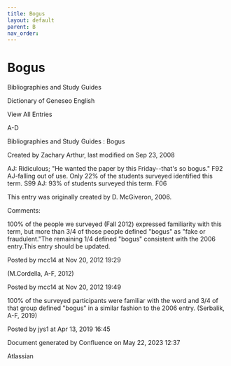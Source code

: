 ```yaml
---
title: Bogus
layout: default
parent: B
nav_order:
---
```


# Bogus

Bibliographies and Study Guides

Dictionary of Geneseo English

View All Entries

A-D

Bibliographies and Study Guides : Bogus

Created by  Zachary Arthur, last modified on Sep 23, 2008

AJ: Ridiculous; &quot;He wanted the paper by this Friday--that's so bogus.&quot; F92 AJ-falling out of use. Only 22% of the students surveyed identified this term. S99 AJ: 93% of students surveyed this term. F06 

This entry was originally created by D. McGiveron, 2006.

Comments:

100% of the people we surveyed (Fall 2012) expressed familiarity with this term, but more than 3/4 of those people defined &quot;bogus&quot; as &quot;fake or fraudulent.&quot;The remaining 1/4 defined &quot;bogus&quot; consistent with the 2006 entry.This entry should be updated.

Posted by mcc14 at Nov 20, 2012 19:29

(M.Cordella, A-F, 2012)

Posted by mcc14 at Nov 20, 2012 19:49

100% of the surveyed participants were familiar with the word and 3/4 of that group defined &quot;bogus&quot; in a similar fashion to the 2006 entry. (Serbalik, A-F, 2019)

Posted by jys1 at Apr 13, 2019 16:45

Document generated by Confluence on May 22, 2023 12:37

Atlassian
